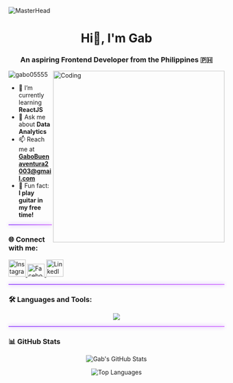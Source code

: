 ![MasterHead](https://github.com/gabo05555/TicTacToe/blob/main/Black%20and%20White%20Animated%20Coming%20Soon%20Video.gif)

<h1 align="center">Hi👋, I'm Gab</h1>
<h3 align="center">An aspiring Frontend Developer from the Philippines 🇵🇭</h3>

<img align="right" alt="Coding" width="400" src="https://camo.githubusercontent.com/2366b34bb903c09617990fb5fff4622f3e941349e846ddb7e73df872a9d21233/68747470733a2f2f63646e2e6472696262626c652e636f6d2f75736572732f3733303730332f73637265656e73686f74732f363538313234332f6176656e746f2e676966">

<p align="left"> 
  <img src="https://komarev.com/ghpvc/?username=gabo05555&label=Profile%20views&color=0e75b6&style=flat" alt="gabo05555" /> 
</p>

- 🌱 I’m currently learning **ReactJS**  
- 💬 Ask me about **Data Analytics**  
- 📫 Reach me at **GaboBuenaventura2003@gmail.com**  
- 🎸 Fun fact: **I play guitar in my free time!**

<hr style="border: none; height: 2px; background: linear-gradient(to right, #9f5afd, #d67bff); box-shadow: 0 0 10px #c084fc;">

### 🌐 Connect with me:
<p align="left">
  <a href="https://instagram.com/gabby_gabbbo" target="_blank">
    <img src="https://skillicons.dev/icons?i=instagram" alt="Instagram" height="40" />
  </a>
  <a href="https://www.facebook.com/gab.navarro.980" target="_blank">
    <img src="https://raw.githubusercontent.com/rahuldkjain/github-profile-readme-generator/master/src/images/icons/Social/facebook.svg" alt="Facebook" height="30" width="40" />
  </a>
  <a href="https://www.linkedin.com/in/john-gabriel-buenaventura-655641370/" target="_blank">
    <img src="https://skillicons.dev/icons?i=linkedin" alt="LinkedIn" height="40" />
  </a>
</p>

<hr style="border: none; height: 2px; background: linear-gradient(to right, #9f5afd, #d67bff); box-shadow: 0 0 10px #c084fc;">

### 🛠️ Languages and Tools:
<p align="center">
  <img src="https://skillicons.dev/icons?i=html,css,bootstrap,js,react,java,figma,notion,vscode,idea,vite,mysql,git,qt,python,numpy,pandas" />
</p>

<hr style="border: none; height: 2px; background: linear-gradient(to right, #9f5afd, #d67bff); box-shadow: 0 0 10px #c084fc;">

### 📊 GitHub Stats

<p align="center">
  <img src="https://github-readme-stats.vercel.app/api?username=gabo05555&show_icons=true&theme=radical" alt="Gab's GitHub Stats" />
</p>

<p align="center">
  <img src="https://github-readme-stats.vercel.app/api/top-langs/?username=gabo05555&layout=compact&theme=radical" alt="Top Languages" />
</p>
